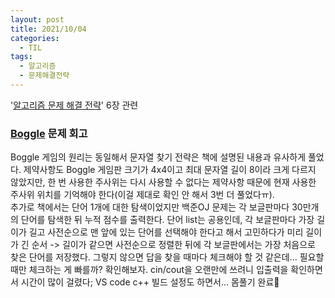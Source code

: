 ```yaml
---
layout: post
title: 2021/10/04
categories:
  - TIL
tags: 
  - 알고리즘
  - 문제해결전략
---
```


'[알고리즘 문제 해결 전략](https://book.algospot.com/)' 6장 관련  

### [Boggle](https://www.acmicpc.net/problem/9202) 문제 회고  
Boggle 게임의 원리는 동일해서 문자열 찾기 전략은 책에 설명된 내용과 유사하게 풀었다. 제약사항도 Boggle 게임판 크기가 4x4이고 최대 문자열 길이 8이라 크게 다르지 않았지만, 한 번 사용한 주사위는 다시 사용할 수 없다는 제약사항 때문에 현재 사용한 주사위 위치를 기억해야 한다(이걸 제대로 확인 안 해서 3번 더 풀었다ㅠ).  
추가로 책에서는 단어 1개에 대한 탐색이었지만 백준OJ 문제는 각 보글판마다 30만개의 단어를 탐색한 뒤 누적 점수를 출력한다. 단어 list는 공용인데, 각 보글판마다 가장 길이가 길고 사전순으로 맨 앞에 있는 단어를 선택해야 한다고 해서 고민하다가 미리 길이가 긴 순서 -> 길이가 같으면 사전순으로 정렬한 뒤에 각 보글판에서는 가장 처음으로 찾은 단어를 저장했다. 그렇지 않으면 답을 찾을 때마다 체크해야 할 것 같은데... 필요할 때만 체크하는 게 빠를까? 확인해보자.
cin/cout을 오랜만에 쓰려니 입출력을 확인하면서 시간이 많이 걸렸다; VS code c++ 빌드 설정도 하면서... 몸풀기 완료👏  
